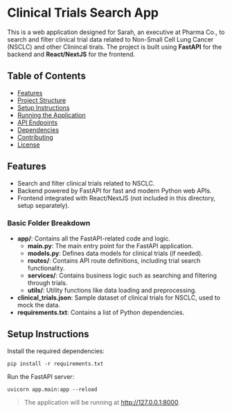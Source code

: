 # Clinical Trials Search App

This is a web application designed for Sarah, an executive at Pharma Co., to search and filter clinical trial data related to Non-Small Cell Lung Cancer (NSCLC) and other Clinincal tirals. The project is built using **FastAPI** for the backend and **React/NextJS** for the frontend.

## Table of Contents

- [Features](#features)
- [Project Structure](#project-structure)
- [Setup Instructions](#setup-instructions)
- [Running the Application](#running-the-application)
- [API Endpoints](#api-endpoints)
- [Dependencies](#dependencies)
- [Contributing](#contributing)
- [License](#license)

## Features

- Search and filter clinical trials related to NSCLC.
- Backend powered by FastAPI for fast and modern Python web APIs.
- Frontend integrated with React/NextJS (not included in this directory, setup separately).

### Basic Folder Breakdown

- **app/**: Contains all the FastAPI-related code and logic.
  - **main.py**: The main entry point for the FastAPI application.
  - **models.py**: Defines data models for clinical trials (if needed).
  - **routes/**: Contains API route definitions, including trial search functionality.
  - **services/**: Contains business logic such as searching and filtering through trials.
  - **utils/**: Utility functions like data loading and preprocessing.
- **clinical_trials.json**: Sample dataset of clinical trials for NSCLC, used to mock the data.
- **requirements.txt**: Contains a list of Python dependencies.

## Setup Instructions

Install the required dependencies:

```
pip install -r requirements.txt
```

Run the FastAPI server:

```
uvicorn app.main:app --reload
```

> The application will be running at http://127.0.0.1:8000.

